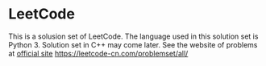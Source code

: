 # LeetCode
This is a solusion set of LeetCode.
The language used in this solution set is Python 3.
Solution set in C++ may come later.
See the website of problems at [official site](https://leetcode.com/problemset/all/)
https://leetcode-cn.com/problemset/all/

